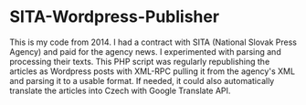 # SITA-Wordpress-Publisher

This is my code from 2014. I had a contract with SITA (National Slovak Press Agency) and paid for the agency news. I experimented with parsing and processing their texts. This PHP script was regularly republishing the articles as Wordpress posts with XML-RPC pulling it from the agency's XML and parsing it to a usable format. If needed, it could also automatically translate the articles into Czech with Google Translate API.
